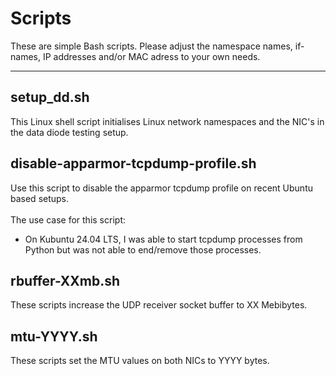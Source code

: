 # Scripts
These are simple Bash scripts. Please adjust the namespace names, if-names, IP addresses and/or MAC adress to your own needs.

---

## setup_dd.sh
This Linux shell script initialises Linux network namespaces and the NIC's in the data diode testing setup.

## disable-apparmor-tcpdump-profile.sh
Use this script to disable the apparmor tcpdump profile on recent Ubuntu based setups.<br>
<br>
The use case for this script:
- On Kubuntu 24.04 LTS, I was able to start tcpdump processes from Python but was not able to end/remove those processes.

## rbuffer-XXmb.sh
These scripts increase the UDP receiver socket buffer to XX Mebibytes.

## mtu-YYYY.sh
These scripts set the MTU values on both NICs to YYYY bytes.

